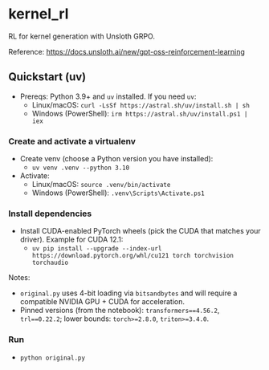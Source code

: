 # kernel_rl

RL for kernel generation with Unsloth GRPO.

Reference: https://docs.unsloth.ai/new/gpt-oss-reinforcement-learning

## Quickstart (uv)

- Prereqs: Python 3.9+ and `uv` installed. If you need `uv`:
  - Linux/macOS: `curl -LsSf https://astral.sh/uv/install.sh | sh`
  - Windows (PowerShell): `irm https://astral.sh/uv/install.ps1 | iex`

### Create and activate a virtualenv

- Create venv (choose a Python version you have installed):
  - `uv venv .venv --python 3.10`
- Activate:
  - Linux/macOS: `source .venv/bin/activate`
  - Windows (PowerShell): `.venv\Scripts\Activate.ps1`

### Install dependencies

- Install CUDA-enabled PyTorch wheels (pick the CUDA that matches your driver). Example for CUDA 12.1:
  - `uv pip install --upgrade --index-url https://download.pytorch.org/whl/cu121 torch torchvision torchaudio`

Notes:
- `original.py` uses 4-bit loading via `bitsandbytes` and will require a compatible NVIDIA GPU + CUDA for acceleration.
- Pinned versions (from the notebook): `transformers==4.56.2`, `trl==0.22.2`; lower bounds: `torch>=2.8.0`, `triton>=3.4.0`.

### Run

- `python original.py`
